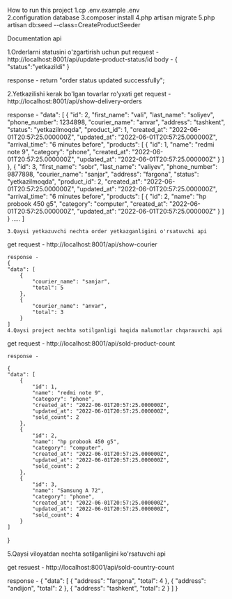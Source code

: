 How to run this project
1.cp .env.example .env    
2.configuration database
3.composer install
4.php artisan migrate
5.php artisan db:seed --class=CreateProductSeeder  

Documentation api

1.Orderlarni statusini o'zgartirish uchun
  put  request - http://localhost:8001/api/update-product-status/id
body -
{
    "status":"yetkazildi"
}

response -  return "order status updated successfully";

2.Yetkazilishi kerak bo'lgan tovarlar ro'yxati
get request - http://localhost:8001/api/show-delivery-orders  

response - 
  "data": [
        {
            "id": 2,
            "first_name": "vali",
            "last_name": "soliyev",
            "phone_number": 1234898,
            "courier_name": "anvar",
            "address": "tashkent",
            "status": "yetkazilmoqda",
            "product_id": 1,
            "created_at": "2022-06-01T20:57:25.000000Z",
            "updated_at": "2022-06-01T20:57:25.000000Z",
            "arrival_time": "6 minutes before",
            "products": [
                {
                    "id": 1,
                    "name": "redmi note 9",
                    "category": "phone",
                    "created_at": "2022-06-01T20:57:25.000000Z",
                    "updated_at": "2022-06-01T20:57:25.000000Z"
                }
            ]
        },
        {
            "id": 3,
            "first_name": "sobr",
            "last_name": "valiyev",
            "phone_number": 9877898,
            "courier_name": "sanjar",
            "address": "fargona",
            "status": "yetkazilmoqda",
            "product_id": 2,
            "created_at": "2022-06-01T20:57:25.000000Z",
            "updated_at": "2022-06-01T20:57:25.000000Z",
            "arrival_time": "6 minutes before",
            "products": [
                {
                    "id": 2,
                    "name": "hp probook 450 g5",
                    "category": "computer",
                    "created_at": "2022-06-01T20:57:25.000000Z",
                    "updated_at": "2022-06-01T20:57:25.000000Z"
                }
            ]
        }
       .....
    ]
    
    3.Qaysi yetkazuvchi nechta order yetkazganligini o'rsatuvchi api
    
   get request - http://localhost:8001/api/show-courier
    
    response - 
    {
    "data": [
        {
            "courier_name": "sanjar",
            "total": 5
        },
        {
            "courier_name": "anvar",
            "total": 3
        }
    ]
    4.Qaysi project nechta sotilganligi haqida malumotlar chqarauvchi api
    
   get request - http://localhost:8001/api/sold-product-count
    
    response - 
    
    {
    "data": [
        {
            "id": 1,
            "name": "redmi note 9",
            "category": "phone",
            "created_at": "2022-06-01T20:57:25.000000Z",
            "updated_at": "2022-06-01T20:57:25.000000Z",
            "sold_count": 2
        },
        {
            "id": 2,
            "name": "hp probook 450 g5",
            "category": "computer",
            "created_at": "2022-06-01T20:57:25.000000Z",
            "updated_at": "2022-06-01T20:57:25.000000Z",
            "sold_count": 2
        },
        {
            "id": 3,
            "name": "Samsung A 72",
            "category": "phone",
            "created_at": "2022-06-01T20:57:25.000000Z",
            "updated_at": "2022-06-01T20:57:25.000000Z",
            "sold_count": 4
        }
    ]
}

5.Qaysi viloyatdan nechta sotilganligini ko'rsatuvchi api 

get resuest - http://localhost:8001/api/sold-country-count

response - 
{
    "data": [
        {
            "address": "fargona",
            "total": 4
        },
        {
            "address": "andijon",
            "total": 2
        },
        {
            "address": "tashkent",
            "total": 2
        }
    ]
}
